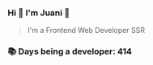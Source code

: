 ### Hi 👋 I&#39;m Juani 🦁

> I&#39;m a Frontend Web Developer SSR

### 📚 Days being a developer: 414
